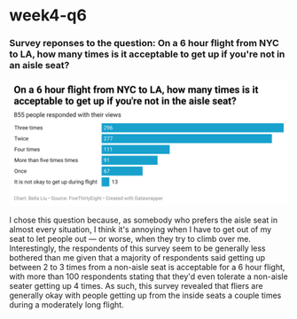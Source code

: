 # week4-q6
### Survey reponses to the question: On a 6 hour flight from NYC to LA, how many times is it acceptable to get up if you're not in an aisle seat?

![alt text](https://github.com/bliu0117/week4q6/blob/main/Bella%20Liu%206%20hour%20flight.png)

I chose this question because, as somebody who prefers the aisle seat in almost every situation, I think it's annoying when I have to get out of my seat to let people out — or worse, when they try to climb over me. Interestingly, the respondents of this survey seem to be generally less bothered than me given that a majority of respondents said getting up between 2 to 3 times from a non-aisle seat is acceptable for a 6 hour flight, with more than 100 respondents stating that they'd even tolerate a non-aisle seater getting up 4 times. As such, this survey revealed that fliers are generally okay with people getting up from the inside seats a couple times during a moderately long flight. 

